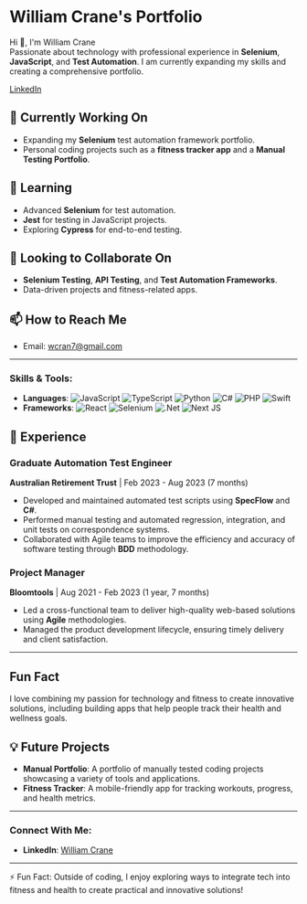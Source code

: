 # William Crane's Portfolio

Hi 👋, I'm William Crane  
Passionate about technology with professional experience in **Selenium**, **JavaScript**, and **Test Automation**. I am currently expanding my skills and creating a comprehensive portfolio.

[LinkedIn](https://www.linkedin.com/in/williamrosscrane) 

## 🔭 Currently Working On
- Expanding my **Selenium** test automation framework portfolio.
- Personal coding projects such as a **fitness tracker app** and a **Manual Testing Portfolio**.

## 🌱 Learning
- Advanced **Selenium** for test automation.
- **Jest** for testing in JavaScript projects.
- Exploring **Cypress** for end-to-end testing.

## 👯 Looking to Collaborate On
- **Selenium Testing**, **API Testing**, and **Test Automation Frameworks**.
- Data-driven projects and fitness-related apps.

## 📫 How to Reach Me
- Email: [wcran7@gmail.com](mailto:wcran7@gmail.com)

---

### Skills & Tools:
- **Languages**: 
![JavaScript](https://img.shields.io/badge/javascript-%23323330.svg?style=for-the-badge&logo=javascript&logoColor=%23F7DF1E)
![TypeScript](https://img.shields.io/badge/typescript-%23007ACC.svg?style=for-the-badge&logo=typescript&logoColor=white)
![Python](https://img.shields.io/badge/python-3670A0?style=for-the-badge&logo=python&logoColor=ffdd54)
![C#](https://img.shields.io/badge/c%23-%23239120.svg?style=for-the-badge&logo=c-sharp&logoColor=white)
![PHP](https://img.shields.io/badge/php-%23777BB4.svg?style=for-the-badge&logo=php&logoColor=white)
![Swift](https://img.shields.io/badge/swift-F54A2A?style=for-the-badge&logo=swift&logoColor=white)
- **Frameworks**: 
![React](https://img.shields.io/badge/react-%2320232a.svg?style=for-the-badge&logo=react&logoColor=%2361DAFB)
![Selenium](https://img.shields.io/badge/-selenium-%43B02A?style=for-the-badge&logo=selenium&logoColor=white)
![.Net](https://img.shields.io/badge/.NET-5C2D91?style=for-the-badge&logo=.net&logoColor=white)
![Next JS](https://img.shields.io/badge/Next-black?style=for-the-badge&logo=next.js&logoColor=white)

## 📄 Experience

### Graduate Automation Test Engineer  
**Australian Retirement Trust** | Feb 2023 - Aug 2023 (7 months)  
- Developed and maintained automated test scripts using **SpecFlow** and **C#**.
- Performed manual testing and automated regression, integration, and unit tests on correspondence systems.
- Collaborated with Agile teams to improve the efficiency and accuracy of software testing through **BDD** methodology.

### Project Manager  
**Bloomtools** | Aug 2021 - Feb 2023 (1 year, 7 months)  
- Led a cross-functional team to deliver high-quality web-based solutions using **Agile** methodologies.
- Managed the product development lifecycle, ensuring timely delivery and client satisfaction.

---

## Fun Fact
I love combining my passion for technology and fitness to create innovative solutions, including building apps that help people track their health and wellness goals.

## 💡 Future Projects
- **Manual Portfolio**: A portfolio of manually tested coding projects showcasing a variety of tools and applications.
- **Fitness Tracker**: A mobile-friendly app for tracking workouts, progress, and health metrics.

---

### Connect With Me:
- **LinkedIn**: [William Crane](https://www.linkedin.com/in/williamrosscrane)

---

⚡ Fun Fact: Outside of coding, I enjoy exploring ways to integrate tech into fitness and health to create practical and innovative solutions!
